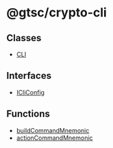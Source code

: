 # @gtsc/crypto-cli

## Classes

- [CLI](classes/CLI.md)

## Interfaces

- [ICliConfig](interfaces/ICliConfig.md)

## Functions

- [buildCommandMnemonic](functions/buildCommandMnemonic.md)
- [actionCommandMnemonic](functions/actionCommandMnemonic.md)
